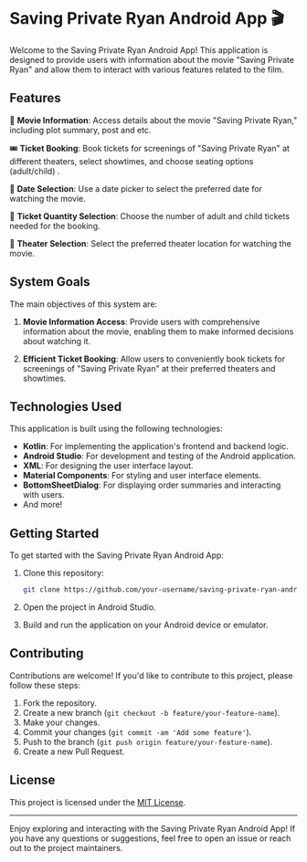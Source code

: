 # Saving Private Ryan Android App 🎬

Welcome to the Saving Private Ryan Android App! This application is designed to provide users with information about the movie "Saving Private Ryan" and allow them to interact with various features related to the film.

## Features

🎥 **Movie Information**: Access details about the movie "Saving Private Ryan," including plot summary, post and etc.

🎟️ **Ticket Booking**: Book tickets for screenings of "Saving Private Ryan" at different theaters, select showtimes, and choose seating options (adult/child) .

📅 **Date Selection**: Use a date picker to select the preferred date for watching the movie.

🎫 **Ticket Quantity Selection**: Choose the number of adult and child tickets needed for the booking.

🏢 **Theater Selection**: Select the preferred theater location for watching the movie.

## System Goals

The main objectives of this system are:

1. **Movie Information Access**: Provide users with comprehensive information about the movie, enabling them to make informed decisions about watching it.

2. **Efficient Ticket Booking**: Allow users to conveniently book tickets for screenings of "Saving Private Ryan" at their preferred theaters and showtimes.

## Technologies Used

This application is built using the following technologies:

- **Kotlin**: For implementing the application's frontend and backend logic.
- **Android Studio**: For development and testing of the Android application.
- **XML**: For designing the user interface layout.
- **Material Components**: For styling and user interface elements.
- **BottomSheetDialog**: For displaying order summaries and interacting with users.
- And more!

## Getting Started

To get started with the Saving Private Ryan Android App:

1. Clone this repository:

    ```bash
    git clone https://github.com/your-username/saving-private-ryan-android-app.git
    ```

2. Open the project in Android Studio.

3. Build and run the application on your Android device or emulator.

## Contributing

Contributions are welcome! If you'd like to contribute to this project, please follow these steps:

1. Fork the repository.
2. Create a new branch (`git checkout -b feature/your-feature-name`).
3. Make your changes.
4. Commit your changes (`git commit -am 'Add some feature'`).
5. Push to the branch (`git push origin feature/your-feature-name`).
6. Create a new Pull Request.

## License

This project is licensed under the [MIT License](LICENSE).

---

Enjoy exploring and interacting with the Saving Private Ryan Android App! If you have any questions or suggestions, feel free to open an issue or reach out to the project maintainers.
